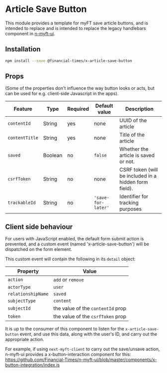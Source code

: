 # Article Save Button

This module provides a template for myFT save article buttons, and is intended to replace and is intended to replace the legacy handlebars component in [n-myft-ui](https://github.com/Financial-Times/n-myft-ui/tree/master/components/save-for-later).

## Installation

```bash
npm install --save @financial-times/x-article-save-button
```

## Props

(Some of the properties don't influence the way button looks or acts, but can be used for e.g. client-side Javascript in the apps).
	
Feature                     | Type    | Required | Default value      | Description
----------------------------|---------|----------|--------------------|----------------------
`contentId`                 | String  | yes      | none               | UUID of the article
`contentTitle`              | String  | yes      | none               | Title of the article
`saved`                     | Boolean | no       | `false`            | Whether the article is saved or not.
`csrfToken`                 | String  | no       | none               | CSRF token (will be included in a hidden form field).
`trackableId`               | String  | no       | `'save-for-later'` | Identifier for tracking purposes

## Client side behaviour

For users with JavaScript enabled, the default form submit action is prevented, and a custom event (named 'x-article-save-button') will be dispatched on the form element.

This custom event will contain the following in its `detail` object:

Property           | Value
-------------------|-----------------
`action`           | `add` or `remove`
`actorType`        | `user`
`relationshipName` | `saved`
`subjectType`      | `content`
`subjectId`        | the value of the `contentId` prop
`token`            | the value of the `csrfToken` prop

It is up to the consumer of this component to listen for the `x-article-save-button` event, and use this data, along with the user's ID, and carry out the appropriate action.

For example, if using `next-myft-client` to carry out the save/unsave action, n-myft-ui provides a x-button-interaction component for this:
https://github.com/Financial-Times/n-myft-ui/blob/master/components/x-button-integration/index.js